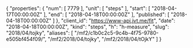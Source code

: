 {
  "properties": {
    "num": [
      7779
    ],
    "unit": [
      "steps"
    ],
    "start": [
      "2018-04-17T00:00:00Z"
    ],
    "end": [
      "2018-04-18T00:00:00Z"
    ],
    "published": [
      "2018-04-18T00:00:00Z"
    ]
  },
  "client_id": "https://www-api.jvt.me/fit",
  "date": "2018-04-18T00:00:00Z",
  "kind": "steps",
  "h": "h-measure",
  "slug": "2018/04/tojky",
  "aliases": [
    "/mf2/c1b0c2c5-9c4b-4f75-9780-e505bf454f09/",
    "/mf2/2018/04/tojky",
    "/mf2/2018/04/tOjkY"
  ]
}
